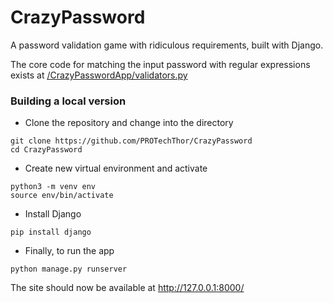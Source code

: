 # CrazyPassword
A password validation game with ridiculous requirements, built with Django. 

The core code for matching the input password with regular expressions exists
at [/CrazyPasswordApp/validators.py](/CrazyPasswordApp/validators.py)

### Building a local version
- Clone the repository and change into the directory
```
git clone https://github.com/PROTechThor/CrazyPassword
cd CrazyPassword
```
- Create new virtual environment and activate
```
python3 -m venv env
source env/bin/activate
```
- Install Django
```
pip install django
```
- Finally, to run the app
```
python manage.py runserver
```
  The site should now be available at http://127.0.0.1:8000/
